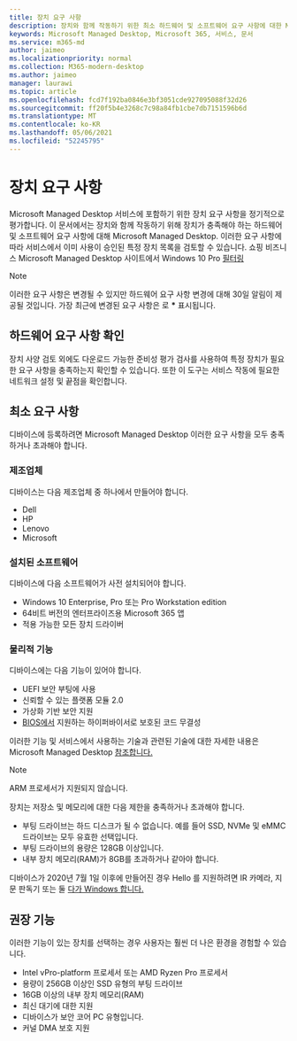 ```yaml
---
title: 장치 요구 사항
description: 장치와 함께 작동하기 위한 최소 하드웨어 및 소프트웨어 요구 사항에 대한 Microsoft Managed Desktop
keywords: Microsoft Managed Desktop, Microsoft 365, 서비스, 문서
ms.service: m365-md
author: jaimeo
ms.localizationpriority: normal
ms.collection: M365-modern-desktop
ms.author: jaimeo
manager: laurawi
ms.topic: article
ms.openlocfilehash: fcd7f192ba0846e3bf3051cde927095088f32d26
ms.sourcegitcommit: ff20f5b4e3268c7c98a84fb1cbe7db7151596b6d
ms.translationtype: MT
ms.contentlocale: ko-KR
ms.lasthandoff: 05/06/2021
ms.locfileid: "52245795"
---
```

# <a name="device-requirements"></a>장치 요구 사항

Microsoft Managed Desktop 서비스에 포함하기 위한 장치 요구 사항을 정기적으로 평가합니다. 이 문서에서는 장치와 함께 작동하기 위해 장치가 충족해야 하는 하드웨어 및 소프트웨어 요구 사항에 대해 Microsoft Managed Desktop. 이러한 요구 사항에 따라 서비스에서 이미 사용이 승인된 특정 장치 목록을 검토할 수 있습니다. 쇼핑 비즈니스 Microsoft Managed Desktop 사이트에서 Windows 10 Pro [필터링](https://www.microsoft.com/windowsforbusiness/view-all-devices)

> [!NOTE]
> 이러한 요구 사항은 변경될 수 있지만 하드웨어 요구 사항 변경에 대해 30일 알림이 제공될 것입니다. 가장 최근에 변경된 요구 사항은 로 **\*** 표시됩니다. 

## <a name="check-hardware-requirements"></a>하드웨어 요구 사항 확인

장치 사양 검토 외에도 다운로드 가능한 준비성 [](../get-ready/readiness-assessment-downloadable.md) 평가 검사를 사용하여 특정 장치가 필요한 요구 사항을 충족하는지 확인할 수 있습니다. 또한 이 도구는 서비스 작동에 필요한 네트워크 설정 및 끝점을 확인합니다.

## <a name="minimum-requirements"></a>최소 요구 사항

디바이스에 등록하려면 Microsoft Managed Desktop 이러한 요구 사항을 모두 충족하거나 초과해야 합니다.

### <a name="manufacturer"></a>제조업체

디바이스는 다음 제조업체 중 하나에서 만들어야 합니다.

- Dell
- HP
- Lenovo
- Microsoft


### <a name="installed-software"></a>설치된 소프트웨어

디바이스에 다음 소프트웨어가 사전 설치되어야 합니다.

- Windows 10 Enterprise, Pro 또는 Pro Workstation edition
- 64비트 버전의 엔터프라이즈용 Microsoft 365 앱 
- 적용 가능한 모든 장치 드라이버


### <a name="physical-features"></a>물리적 기능

디바이스에는 다음 기능이 있어야 합니다.

- UEFI 보안 부팅에 사용 
- 신뢰할 수 있는 플랫폼 모듈 2.0 
- 가상화 기반 보안 지원 
- [BIOS에서](/windows-hardware/drivers/bringup/device-guard-and-credential-guard) 지원하는 하이퍼바이서로 보호된 코드 무결성

이러한 기능 및 서비스에서 사용하는 기술과 관련된 기술에 대한 자세한 내용은 Microsoft Managed Desktop [참조합니다.](../intro/technologies.md)

> [!NOTE]
> ARM 프로세서가 지원되지 않습니다.

장치는 저장소 및 메모리에 대한 다음 제한을 충족하거나 초과해야 합니다.

- 부팅 드라이브는 하드 디스크가 될 수 없습니다. 예를 들어 SSD, NVMe 및 eMMC 드라이브는 모두 유효한 선택입니다.
- 부팅 드라이브의 용량은 128GB 이상입니다.
- 내부 장치 메모리(RAM)가 8GB를 초과하거나 같아야 합니다.

디바이스가 2020년 7월 1일 이후에 만들어진 경우 Hello 를 지원하려면 IR 카메라, 지문 판독기 또는 둘 [다가 Windows 합니다.](/windows-hardware/design/device-experiences/windows-hello-enhanced-sign-in-security)

## <a name="recommended-features"></a>권장 기능

이러한 기능이 있는 장치를 선택하는 경우 사용자는 훨씬 더 나은 환경을 경험할 수 있습니다.

- Intel vPro-platform 프로세서 또는 AMD Ryzen Pro 프로세서
- 용량이 256GB 이상인 SSD 유형의 부팅 드라이브
- 16GB 이상의 내부 장치 메모리(RAM)
- 최신 대기에 대한 지원
- 디바이스가 보안 코어 PC 유형입니다.
- 커널 DMA 보호 지원
